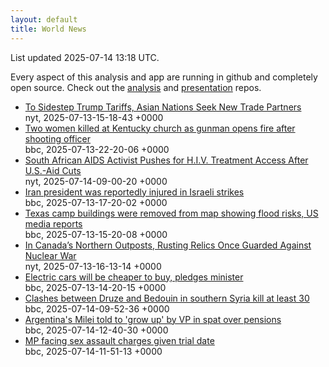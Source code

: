 ```yaml
---
layout: default
title: World News
---
```


<div markdown="0">
<div class="byline small text-muted">List updated <span class="datetime">2025-07-14 13:18 UTC</span>.</div>

<p>Every aspect of this analysis and app are running in github and completely open source. Check out the <a href="https://github.com/Castro-Media/Analysis">analysis</a> and <a href="https://github.com/Castro-Media/TopStoryReview.com">presentation</a> repos.</p>
<ul>
<li><a href='https://www.nytimes.com/2025/07/13/business/economy/trump-tariffs-trade-deals.html'>To Sidestep Trump Tariffs, Asian Nations Seek New Trade Partners</a><div class='byline small text-muted'>nyt, <span class="datetime">2025-07-13-15-18-43 +0000</span></div></li>
<li><a href='https://www.bbc.com/news/articles/cm2l5jn6254o'>Two women killed at Kentucky church as gunman opens fire after shooting officer</a><div class='byline small text-muted'>bbc, <span class="datetime">2025-07-13-22-20-06 +0000</span></div></li>
<li><a href='https://www.nytimes.com/2025/07/14/health/south-africa-aids-hiv-trump-funding-cuts.html'>South African AIDS Activist Pushes for H.I.V. Treatment Access After U.S.-Aid Cuts</a><div class='byline small text-muted'>nyt, <span class="datetime">2025-07-14-09-00-20 +0000</span></div></li>
<li><a href='https://www.bbc.com/news/articles/cn0z8n037p6o'>Iran president was reportedly injured in Israeli strikes</a><div class='byline small text-muted'>bbc, <span class="datetime">2025-07-13-17-20-02 +0000</span></div></li>
<li><a href='https://www.bbc.com/news/articles/ce8zjk5yx8wo'>Texas camp buildings were removed from map showing flood risks, US media reports</a><div class='byline small text-muted'>bbc, <span class="datetime">2025-07-13-15-20-08 +0000</span></div></li>
<li><a href='https://www.nytimes.com/2025/07/13/world/americas/canada-cold-war-golden-dome.html'>In Canada&#8217;s Northern Outposts, Rusting Relics Once Guarded Against Nuclear War</a><div class='byline small text-muted'>nyt, <span class="datetime">2025-07-13-16-13-14 +0000</span></div></li>
<li><a href='https://www.bbc.com/news/articles/cg5z4nlned0o'>Electric cars will be cheaper to buy, pledges minister</a><div class='byline small text-muted'>bbc, <span class="datetime">2025-07-13-14-20-15 +0000</span></div></li>
<li><a href='https://www.bbc.com/news/articles/cgmwp70pwmyo'>Clashes between Druze and Bedouin in southern Syria kill at least 30</a><div class='byline small text-muted'>bbc, <span class="datetime">2025-07-14-09-52-36 +0000</span></div></li>
<li><a href='https://www.bbc.com/news/articles/cjrlp75p8x2o'>Argentina's Milei told to 'grow up' by VP in spat over pensions</a><div class='byline small text-muted'>bbc, <span class="datetime">2025-07-14-12-40-30 +0000</span></div></li>
<li><a href='https://www.bbc.com/news/articles/c75r9wzq0l1o'>MP facing sex assault charges given trial date</a><div class='byline small text-muted'>bbc, <span class="datetime">2025-07-14-11-51-13 +0000</span></div></li>
</ul>
</div>

